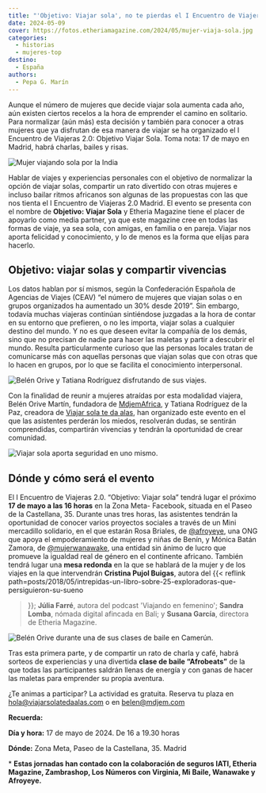 ```yaml
---
title: "'Objetivo: Viajar sola', no te pierdas el I Encuentro de Viajeras 2.0 de Madrid"
date: 2024-05-09
cover: https://fotos.etheriamagazine.com/2024/05/mujer-viaja-sola.jpg
categories: 
  - historias
  - mujeres-top
destino: 
  - España
authors: 
  - Pepa G. Marín
---
```


Aunque el número de mujeres que decide viajar sola aumenta cada año, aún existen ciertos 
recelos a la hora de emprender el camino en solitario. Para normalizar (aún más) esta 
decisión y también para conocer a otras mujeres que ya disfrutan de esa manera de viajar 
se ha organizado el I Encuentro de Viajeras 2.0: Objetivo Viajar Sola. Toma nota: 17 de 
mayo en Madrid, habrá charlas, bailes y risas. 

![Mujer viajando sola por la India](https://fotos.etheriamagazine.com/2024/05/mujer-viaja-sola.jpg "Viajar sola una modalidad tan válida como otra cualquiera. © Ibrahim Rifath")

Hablar de viajes y experiencias personales con el objetivo de normalizar la opción de 
viajar solas, compartir un rato divertido con otras mujeres e incluso bailar ritmos 
africanos son algunas de las propuestas con las que nos tienta el I Encuentro de 
Viajeras 2.0 Madrid. El evento se presenta con el nombre de **Objetivo: Viajar Sola** y 
Etheria Magazine tiene el placer de apoyarlo como media partner, ya que este magazine 
cree en todas las formas de viaje, ya sea sola, con amigas, en familia o en pareja. 
Viajar nos aporta felicidad y conocimiento, y lo de menos es la forma que elijas para 
hacerlo. 

## Objetivo: viajar solas y compartir vivencias

Los datos hablan por sí mismos, según la Confederación Española de Agencias de Viajes 
(CEAV) “el número de mujeres que viajan solas o en grupos organizados ha aumentado un 
30% desde 2019”. Sin embargo, todavía muchas viajeras continúan sintiéndose juzgadas a 
la hora de contar en su entorno que prefieren, o no les importa, viajar solas a 
cualquier destino del mundo. Y no es que deseen evitar la compañía de los demás, sino 
que no precisan de nadie para hacer las maletas y partir a descubrir el mundo. Resulta 
particularmente curioso que las personas locales tratan de comunicarse más con aquellas 
personas que viajan solas que con otras que lo hacen en grupos, por lo que se facilita 
el conocimiento interpersonal. 

![Belén Orive y Tatiana Rodríguez disfrutando de sus viajes.](https://fotos.etheriamagazine.com/2024/05/belen-tatiana-viajar-solas.jpg "Belén Orive y Tatiana Rodríguez disfrutando de sus viajes.")

Con la finalidad de reunir a mujeres atraídas por esta modalidad viajera, Belén Orive 
Martín, fundadora de [MdjemAfrica](https://www.instagram.com/mdjemafrica/), y Tatiana 
Rodríguez de la Paz, creadora de [Viajar sola te da 
alas](https://www.instagram.com/viajarsolatedaalas/), han organizado este evento en el 
que las asistentes perderán los miedos, resolverán dudas, se sentirán comprendidas, 
compartirán vivencias y tendrán la oportunidad de crear comunidad. 

![Viajar sola aporta seguridad en uno mismo.](https://fotos.etheriamagazine.com/2024/05/mujer-viajar-sola.jpg "Viajar sola aporta seguridad en uno mismo. © Steven Aguilar")

## Dónde y cómo será el evento

El I Encuentro de Viajeras 2.0. “Objetivo: Viajar sola” tendrá lugar el próximo **17 de 
mayo a las 16 horas** en la Zona Meta- Facebook, situada en el Paseo de la Castellana, 
35. Durante unas tres horas, las asistentes tendrán la oportunidad de conocer varios 
proyectos sociales a través de un Mini mercadillo solidario, en el que estarán Rosa 
Briales, de [@afroyeye](https://www.instagram.com/afroyeye/), una ONG que apoya el 
empoderamiento de mujeres y niñas de Benín, y Mónica Batán Zamora, de 
[@mujerwanawake](https://www.instagram.com/mujerwanawake/), una entidad sin ánimo de 
lucro que promueve la igualdad real de género en el continente africano. También tendrá 
lugar una **mesa redonda** en la que se hablará de la mujer y de los viajes en la que 
intervendrán **Cristina Pujol Buigas**, autora del {{< reflink 
path=posts/2018/05/intrepidas-un-libro-sobre-25-exploradoras-que-persiguieron-su-sueno 
>}}; **Júlia Farré**, autora del podcast 'Viajando en femenino'; **Sandra Lomba**, 
nómada digital afincada en Bali; y **Susana García**, directora de Etheria Magazine. 

![Belén Orive durante una de sus clases de baile en Camerún.](https://fotos.etheriamagazine.com/2022/05/Belen-orive-mdjem-camerun.jpg "Belén Orive durante una de sus clases de baile en Camerún.")

Tras esta primera parte, y de compartir un rato de charla y café, habrá sorteos de 
experiencias y una divertida **clase de baile “Afrobeats”** de la que todas las 
participantes saldrán llenas de energía y con ganas de hacer las maletas para emprender 
su propia aventura. 

¿Te animas a participar? La actividad es gratuita. Reserva tu plaza en 
hola@viajarsolatedaalas.com o en belen@mdjem.com 

**Recuerda:** 

**Día y hora:** 17 de mayo de 2024. De 16 a 19.30 horas 

**Dónde:** Zona Meta, Paseo de la Castellana, 35. Madrid 

\* **Estas jornadas han contado con la colaboración de seguros IATI, Etheria Magazine, 
Zambrashop, Los Números con Virginia, Mi Baile, Wanawake y Afroyeye.**
